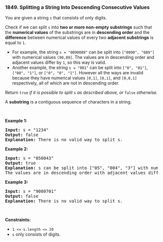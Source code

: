 <h3 align="left"> 1849. Splitting a String Into Descending Consecutive Values</h3>
<div><p>You are given a string <code>s</code> that consists of only digits.</p>

<p>Check if we can split <code>s</code> into <strong>two or more non-empty substrings</strong> such that the <strong>numerical values</strong> of the substrings are in <strong>descending order</strong> and the <strong>difference</strong> between numerical values of every two <strong>adjacent</strong> <strong>substrings</strong> is equal to <code>1</code>.</p>

<ul>
	<li>For example, the string <code>s = "0090089"</code> can be split into <code>["0090", "089"]</code> with numerical values <code>[90,89]</code>. The values are in descending order and adjacent values differ by <code>1</code>, so this way is valid.</li>
	<li>Another example, the string <code>s = "001"</code> can be split into <code>["0", "01"]</code>, <code>["00", "1"]</code>, or <code>["0", "0", "1"]</code>. However all the ways are invalid because they have numerical values <code>[0,1]</code>, <code>[0,1]</code>, and <code>[0,0,1]</code> respectively, all of which are not in descending order.</li>
</ul>

<p>Return <code>true</code> <em>if it is possible to split</em> <code>s</code>​​​​​​ <em>as described above</em><em>, or </em><code>false</code><em> otherwise.</em></p>

<p>A <strong>substring</strong> is a contiguous sequence of characters in a string.</p>

<p>&nbsp;</p>
<p><strong>Example 1:</strong></p>

<pre><strong>Input:</strong> s = "1234"
<strong>Output:</strong> false
<strong>Explanation:</strong> There is no valid way to split s.
</pre>

<p><strong>Example 2:</strong></p>

<pre><strong>Input:</strong> s = "050043"
<strong>Output:</strong> true
<strong>Explanation:</strong> s can be split into ["05", "004", "3"] with numerical values [5,4,3].
The values are in descending order with adjacent values differing by 1.
</pre>

<p><strong>Example 3:</strong></p>

<pre><strong>Input:</strong> s = "9080701"
<strong>Output:</strong> false
<strong>Explanation:</strong> There is no valid way to split s.
</pre>

<p>&nbsp;</p>
<p><strong>Constraints:</strong></p>

<ul>
	<li><code>1 &lt;= s.length &lt;= 20</code></li>
	<li><code>s</code> only consists of digits.</li>
</ul>
</div>